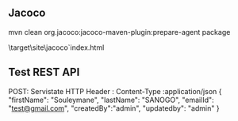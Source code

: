 
## Jacoco
mvn clean org.jacoco:jacoco-maven-plugin:prepare-agent package

\target\site\jacoco\`index.html

##  Test  REST API
POST: Servistate HTTP
Header : Content-Type :application/json
{
  "firstName": "Souleymane",
  "lastName": "SANOGO",
  "emailId": "test@gmail.com",
  "createdBy":"admin",
   "updatedby": "admin"
}